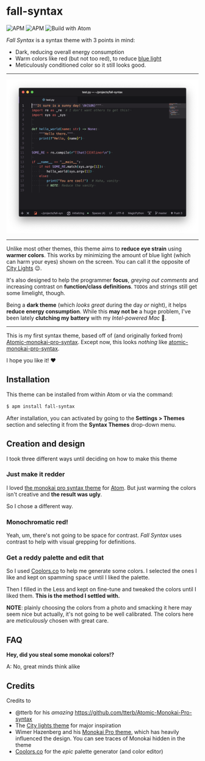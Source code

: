 # fall-syntax
![APM](https://img.shields.io/apm/dm/fall-syntax) ![APM](https://img.shields.io/apm/l/fall-syntax) ![Build with Atom](https://img.shields.io/badge/Built%20with-Atom-brightgreen?logo=atom)

*Fall Syntax* is a syntax theme with 3 points in mind:

 - Dark, reducing overall energy consumption
 - Warm colors like red (but not too red), to reduce [blue light](https://www.verywellhealth.com/blue-light-exposure-3421985)
 - Meticulously conditioned color so it still looks good.

---

![A screenshot of the syntax theme](./screenshot.png)

---

Unlike most other themes, this theme aims to **reduce eye strain** using **warmer colors**. This works by minimizing the amount of blue light (which can harm your eyes) shown on the screen. You can call it the opposite of [City Lights][2] :wink:.

It's also designed to help the programmer **focus**, *greying out comments* and increasing contrast on **function/class definitions**. `TODO`s and strings still get some limelight, though.

Being a **dark theme** (which *looks great* during the day *or* night), it helps **reduce energy consumption**. While this **may not be** a huge problem, I've been lately **clutching my battery** with my *Intel-powered Mac* :grimacing:.

---

This is my first syntax theme, based off of (and originally forked from) [Atomic-monokai-pro-syntax][1]. Except now, this looks *nothing* like [atomic-monokai-pro-syntax][1].

I hope you like it! :heart:

## Installation

This theme can be installed from within Atom or via the command:
```sh
$ apm install fall-syntax
```
After installation, you can activated by going to the **Settings > Themes** section and selecting it from the **Syntax Themes** drop-down menu.

## Creation and design

I took three different ways until deciding on how to make this theme

### Just make it redder

I loved [the monokai pro syntax theme][1] for [Atom](https://atom.io/). But just warming the colors isn't creative and **the result was ugly**.

So I chose a different way.

### Monochromatic red!

Yeah, um, there's not going to be space for contrast. *Fall Syntax* uses contrast to help with visual grepping for definitions.

### Get a reddy palette and edit that

So I used [Coolors.co](https://coolors.co/) to help me generate some colors. I selected the ones I like and kept on spamming <kbd>space</kbd> until I liked the palette.

Then I filled in the Less and kept on fine-tune and tweaked the colors until I liked them. **This is the method I settled with.**

**NOTE**: plainly choosing the colors from a photo and smacking it here may seem nice but actually, it's not going to be well calibrated. The colors here are *meticulously* chosen with great care.

## FAQ

**Hey, did you steal some monokai colors!?**

A: No, great minds think alike

## Credits

Credits to

 - @tterb for his *amazing* https://github.com/tterb/Atomic-Monokai-Pro-syntax
 - The [City lights theme][2] for major inspiration
 - Wimer Hazenberg and his [Monokai Pro theme](https://monokai.pro/), which has heavily influenced the design. You can see traces of Monokai hidden in the theme
 - [Coolors.co](https://coolors.co/) for the *epic* palette generator (and color editor)

[1]: https://github.com/tterb/Atomic-Monokai-Pro-syntax
[2]: http://citylights.xyz/
